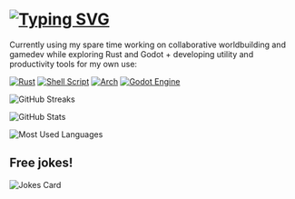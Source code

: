 # [![Typing SVG](https://readme-typing-svg.herokuapp.com?size=24&vCenter=true&height=35&lines=Hi+there!+%F0%9F%91%8B)](https://github.com/spfaus)

Currently using my spare time working on collaborative worldbuilding and gamedev while exploring Rust and Godot + developing utility and productivity tools for my own use:

[![Rust](https://img.shields.io/badge/rust-%23000000.svg?style=for-the-badge&logo=rust&logoColor=white)](https://www.rust-lang.org/)
[![Shell Script](https://img.shields.io/badge/shell_script-%23121011.svg?style=for-the-badge&logo=gnu-bash&logoColor=white)](https://github.com/spfaus/dotfiles)
[![Arch](https://img.shields.io/badge/Arch%20Linux-1793D1?logo=arch-linux&logoColor=fff&style=for-the-badge)](https://github.com/spfaus/arch-install)
[![Godot Engine](https://img.shields.io/badge/GODOT-%23FFFFFF.svg?style=for-the-badge&logo=godot-engine)](https://godotengine.org/)

![GitHub Streaks](https://github-readme-streak-stats.herokuapp.com/?user=spfaus&theme=tokyonight)

![GitHub Stats](https://github-readme-stats.vercel.app/api?username=spfaus&show_icons=true&count_private=true&theme=tokyonight)

![Most Used Languages](https://github-readme-stats.vercel.app/api/top-langs/?username=spfaus&theme=tokyonight)
 
## Free jokes!
![Jokes Card](https://readme-jokes.vercel.app/api?hideBorder&theme=tokyonight)
